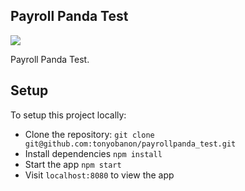 ## Payroll Panda Test

<img src="https://travis-ci.org/tonyobanon/payrollpanda_test.svg?branch=master">

Payroll Panda Test. 

## Setup
To setup this project locally:
- Clone the repository:
 `git clone git@github.com:tonyobanon/payrollpanda_test.git`
 - Install dependencies
 `npm install`
- Start the app
 `npm start`
- Visit `localhost:8080` to view the app